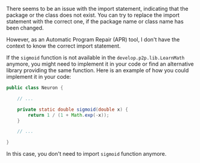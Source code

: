 There seems to be an issue with the import statement, indicating that the package or the class does not exist. You can try to replace the import statement with the correct one, if the package name or class name has been changed.

However, as an Automatic Program Repair (APR) tool, I don't have the context to know the correct import statement. 

If the `sigmoid` function is not available in the `develop.p2p.lib.LearnMath` anymore, you might need to implement it in your code or find an alternative library providing the same function. Here is an example of how you could implement it in your code:

```java
public class Neuron {

    // ...

    private static double sigmoid(double x) {
        return 1 / (1 + Math.exp(-x));
    }

    // ...

}
```

In this case, you don't need to import `sigmoid` function anymore.